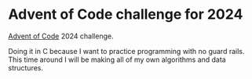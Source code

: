 # Advent of Code challenge for 2024

[Advent of Code](https://adventofcode.com/) 2024 challenge. 

Doing it in C because I want to practice programming with no guard rails. This
time around I will be making all of my own algorithms and data structures.
